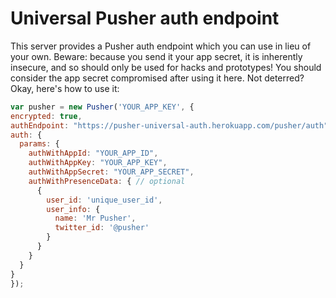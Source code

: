 # Universal Pusher auth endpoint

This server provides a Pusher auth endpoint which you can use in lieu of your own. Beware: because you send it your app secret, it is inherently insecure, and so should only be used for hacks and prototypes! You should consider the app secret compromised after using it here. Not deterred? Okay, here's how to use it:

```javascript
var pusher = new Pusher('YOUR_APP_KEY', {
encrypted: true,
authEndpoint: "https://pusher-universal-auth.herokuapp.com/pusher/auth",
auth: {
  params: {
    authWithAppId: "YOUR_APP_ID",
    authWithAppKey: "YOUR_APP_KEY",
    authWithAppSecret: "YOUR_APP_SECRET",
    authWithPresenceData: { // optional
      {
        user_id: 'unique_user_id',
        user_info: {
          name: 'Mr Pusher',
          twitter_id: '@pusher'
        }
      }
    }
  }
}
});
```
